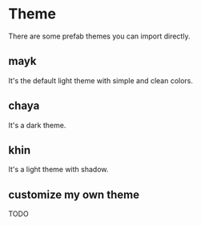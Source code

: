 # Theme

There are some prefab themes you can import directly.

## mayk

It's the default light theme with simple and clean colors.

## chaya

It's a dark theme.

## khin

It's a light theme with shadow.

## customize my own theme

TODO